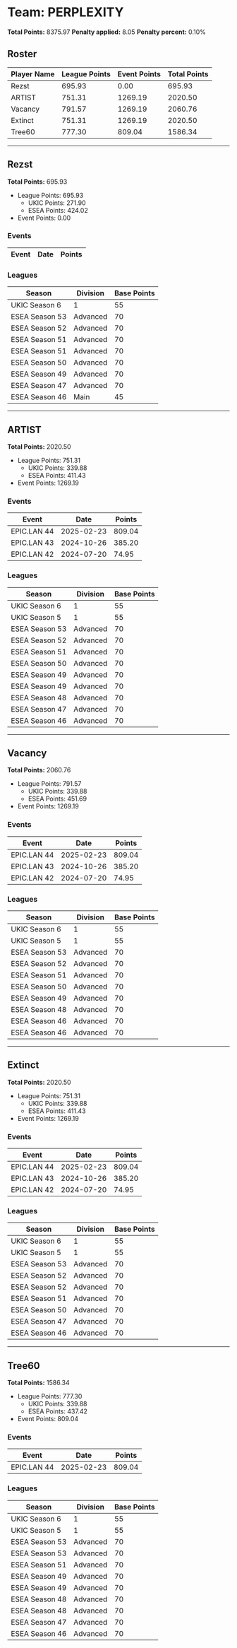 # Team: PERPLEXITY

**Total Points:** 8375.97
**Penalty applied:** 8.05
**Penalty percent:** 0.10%

## Roster
| Player Name | League Points | Event Points | Total Points |
|-------------|--------------|--------------|-------------|
| Rezst | 695.93 | 0.00 | 695.93 |
| ARTIST | 751.31 | 1269.19 | 2020.50 |
| Vacancy | 791.57 | 1269.19 | 2060.76 |
| Extinct | 751.31 | 1269.19 | 2020.50 |
| Tree60 | 777.30 | 809.04 | 1586.34 |

---

## Rezst

**Total Points:** 695.93

- League Points: 695.93
  - UKIC Points: 271.90
  - ESEA Points: 424.02
- Event Points: 0.00

### Events
| Event | Date | Points |
|-------|------|--------|
### Leagues
| Season | Division | Base Points |
|--------|----------|-------------|
| UKIC Season 6 | 1 | 55 |
| ESEA Season 53 | Advanced | 70 |
| ESEA Season 52 | Advanced | 70 |
| ESEA Season 51 | Advanced | 70 |
| ESEA Season 51 | Advanced | 70 |
| ESEA Season 50 | Advanced | 70 |
| ESEA Season 49 | Advanced | 70 |
| ESEA Season 47 | Advanced | 70 |
| ESEA Season 46 | Main | 45 |
---

## ARTIST

**Total Points:** 2020.50

- League Points: 751.31
  - UKIC Points: 339.88
  - ESEA Points: 411.43
- Event Points: 1269.19

### Events
| Event | Date | Points |
|-------|------|--------|
| EPIC.LAN 44 | 2025-02-23 | 809.04 |
| EPIC.LAN 43 | 2024-10-26 | 385.20 |
| EPIC.LAN 42 | 2024-07-20 | 74.95 |
### Leagues
| Season | Division | Base Points |
|--------|----------|-------------|
| UKIC Season 6 | 1 | 55 |
| UKIC Season 5 | 1 | 55 |
| ESEA Season 53 | Advanced | 70 |
| ESEA Season 52 | Advanced | 70 |
| ESEA Season 51 | Advanced | 70 |
| ESEA Season 50 | Advanced | 70 |
| ESEA Season 49 | Advanced | 70 |
| ESEA Season 49 | Advanced | 70 |
| ESEA Season 48 | Advanced | 70 |
| ESEA Season 47 | Advanced | 70 |
| ESEA Season 46 | Advanced | 70 |
---

## Vacancy

**Total Points:** 2060.76

- League Points: 791.57
  - UKIC Points: 339.88
  - ESEA Points: 451.69
- Event Points: 1269.19

### Events
| Event | Date | Points |
|-------|------|--------|
| EPIC.LAN 44 | 2025-02-23 | 809.04 |
| EPIC.LAN 43 | 2024-10-26 | 385.20 |
| EPIC.LAN 42 | 2024-07-20 | 74.95 |
### Leagues
| Season | Division | Base Points |
|--------|----------|-------------|
| UKIC Season 6 | 1 | 55 |
| UKIC Season 5 | 1 | 55 |
| ESEA Season 53 | Advanced | 70 |
| ESEA Season 52 | Advanced | 70 |
| ESEA Season 51 | Advanced | 70 |
| ESEA Season 50 | Advanced | 70 |
| ESEA Season 49 | Advanced | 70 |
| ESEA Season 48 | Advanced | 70 |
| ESEA Season 46 | Advanced | 70 |
| ESEA Season 46 | Advanced | 70 |
---

## Extinct

**Total Points:** 2020.50

- League Points: 751.31
  - UKIC Points: 339.88
  - ESEA Points: 411.43
- Event Points: 1269.19

### Events
| Event | Date | Points |
|-------|------|--------|
| EPIC.LAN 44 | 2025-02-23 | 809.04 |
| EPIC.LAN 43 | 2024-10-26 | 385.20 |
| EPIC.LAN 42 | 2024-07-20 | 74.95 |
### Leagues
| Season | Division | Base Points |
|--------|----------|-------------|
| UKIC Season 6 | 1 | 55 |
| UKIC Season 5 | 1 | 55 |
| ESEA Season 53 | Advanced | 70 |
| ESEA Season 52 | Advanced | 70 |
| ESEA Season 52 | Advanced | 70 |
| ESEA Season 51 | Advanced | 70 |
| ESEA Season 50 | Advanced | 70 |
| ESEA Season 47 | Advanced | 70 |
| ESEA Season 46 | Advanced | 70 |
---

## Tree60

**Total Points:** 1586.34

- League Points: 777.30
  - UKIC Points: 339.88
  - ESEA Points: 437.42
- Event Points: 809.04

### Events
| Event | Date | Points |
|-------|------|--------|
| EPIC.LAN 44 | 2025-02-23 | 809.04 |
### Leagues
| Season | Division | Base Points |
|--------|----------|-------------|
| UKIC Season 6 | 1 | 55 |
| UKIC Season 5 | 1 | 55 |
| ESEA Season 53 | Advanced | 70 |
| ESEA Season 53 | Advanced | 70 |
| ESEA Season 51 | Advanced | 70 |
| ESEA Season 49 | Advanced | 70 |
| ESEA Season 49 | Advanced | 70 |
| ESEA Season 48 | Advanced | 70 |
| ESEA Season 48 | Advanced | 70 |
| ESEA Season 47 | Advanced | 70 |
| ESEA Season 46 | Advanced | 70 |